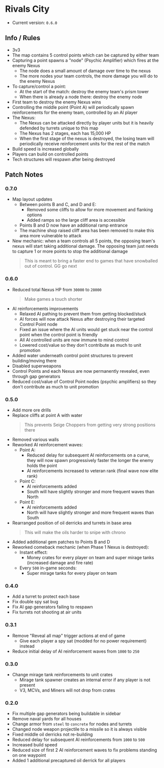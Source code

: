 # Rivals City
- Current version: `0.6.0`

## Info / Rules
- 3v3
- The map contains 5 control points which can be captured by either team
- Capturing a point spawns a "node" (Psychic Amplifier) which fires at the enemy Nexus
  - The node does a small amount of damage over time to the nexus
  - The more nodes your team controls, the more damage you will do to the enemy Nexus
- To capture/control a point:
  - At the start of the match: destroy the enemy team's prism tower
  - When there is already a node there: destroy the enemy node
- First team to destroy the enemy Nexus wins
- Controlling the middle point (Point A) will periodically spawn reinforcements for the
  enemy team, controlled by an AI player
- The Nexus:
  - The Nexus can be attacked directly by player units but it is heavily defended
    by turrets unique to this map
  - The Nexus has 2 stages, each has 15,000 HP
  - When the first stage of the nexus is destroyed, the losing team will periodically
    receive reinforcement units for the rest of the match
- Build speed is increased globally
- Players can build on controlled points
- Tech structures will respawn after being destroyed



## Patch Notes
### 0.7.0
- Map layout updates
    - Between points B and C, and D and E:
         - Removed some cliffs to allow for more movement and flanking
           options
         - Added ramps so the large cliff area is accessible
    - Points B and D now have an additional ramp entrance
    - The machine shop raised cliff area has been removed to make this area more
      vulnerable to attack
- New mechanic: when a team controls all 5 points, the opposing team's nexus will start
  taking additional damage. The opposing team just needs to capture 1 or more points to
  stop the additional damage
    > This is meant to bring a faster end to games that have snowballed out of control.
    > GG go next

### 0.6.0
- Reduced total Nexus HP from `30000` to `28000`
    > Make games a touch shorter
- AI reinforcements improvements
    - Relaxed AI pathing to prevent them from getting blocked/stuck
    - AI forces will now attack Nexus after destroying their targeted Control Point node
    - Fixed an issue where the AI units would get stuck near the control point when the
      control point is friendly
    - All AI controlled units are now immune to mind control
    - Lowered cost/value so they don't contribute as much to unit promotion
- Added water underneath control point structures to prevent building/moving there
- Disabled superweapons
- Control Points and each Nexus are now permanently revealed, even through gap
  generators
- Reduced cost/value of Control Point nodes (psychic amplifiers) so they don't
  contribute as much to unit promotion

### 0.5.0
- Add more ore drills
- Replace cliffs at point A with water
    > This prevents Seige Choppers from getting very strong positions there
- Removed various walls
- Reworked AI reinforcement waves:
    - Point A:
        - Reduced delay for subsequent AI reinforcements on a curve, they will now spawn
          progressively faster the longer the enemy holds the point
        - AI reinforcements increased to veteran rank (final wave now elite rank)
    - Point C:
        - AI reinforcements added
        - South will have slightly stronger and more frequent waves than North
    - Point E:
        - AI reinforcements added
        - North will have slightly stronger and more frequent waves than South
- Rearranged position of oil derricks and turrets in base area
    > This will make the oils harder to snipe with chrono
- Added additional gem patches to Points B and D
- Reworked comeback mechanic (when Phase 1 Nexus is destroyed):
    - Instant effect: 
        - Money crates for every player on team and super mirage tanks
          (increased damage and fire rate)
    - Every `500` in-game seconds:
        - Super mirage tanks for every player on team

### 0.4.0
- Add a turret to protect each base
- Fix double spy sat bug
- Fix AI gap generators failing to respawn
- Fix turrets not shooting at air units

### 0.3.1
- Remove "Reveal all map" trigger actions at end of game
    - Give each player a spy sat (modded for no power requirement) instead
- Reduce initial delay of AI reinforcement waves from `1000` to `250`

### 0.3.0
- Change mirage tank reinforcements to unit crates
    - Mirage tank spawner creates an internal error if any player is not present
    - V3, MCVs, and Miners will not drop from crates

### 0.2.0
- Fix multiple gap generators being buildable in sidebar
- Remove naval yards for all houses
- Change armor from `steel` to `concrete` for nodes and turrets
- Changed node weapon projectile to a missile so it is always visible
- Fixed middle oil derricks not re-building
- Reduced delay for subsequent AI reinforcements from `1000` to `500`
- Increased build speed
- Reduced size of first 2 AI reinforcement waves to fix problems standing on one
  waypoint
- Added 1 additional precaptured oil derrick for all players
